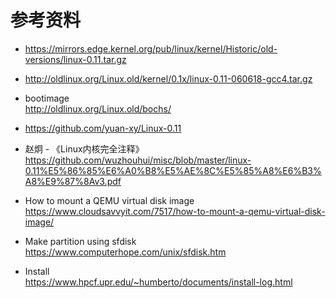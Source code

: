 # 参考资料

- <https://mirrors.edge.kernel.org/pub/linux/kernel/Historic/old-versions/linux-0.11.tar.gz>

- <http://oldlinux.org/Linux.old/kernel/0.1x/linux-0.11-060618-gcc4.tar.gz>

- bootimage  
    <http://oldlinux.org/Linux.old/bochs/>
- <https://github.com/yuan-xy/Linux-0.11>

- 赵炯 - 《Linux内核完全注释》  
    <https://github.com/wuzhouhui/misc/blob/master/linux-0.11%E5%86%85%E6%A0%B8%E5%AE%8C%E5%85%A8%E6%B3%A8%E9%87%8Av3.pdf>
- How to mount a QEMU virtual disk image  
    <https://www.cloudsavvyit.com/7517/how-to-mount-a-qemu-virtual-disk-image/>

- Make partition using sfdisk  
    <https://www.computerhope.com/unix/sfdisk.htm>

- Install  
    <https://www.hpcf.upr.edu/~humberto/documents/install-log.html>
